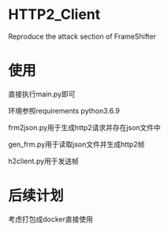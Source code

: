 # HTTP2_Client
Reproduce the attack section of FrameShifter

# 使用
直接执行main.py即可


环境参照requirements python3.6.9

frm2json.py用于生成http2请求并存在json文件中

gen_frm.py用于读取json文件并生成http2帧

h2client.py用于发送帧

# 后续计划
考虑打包成docker直接使用
